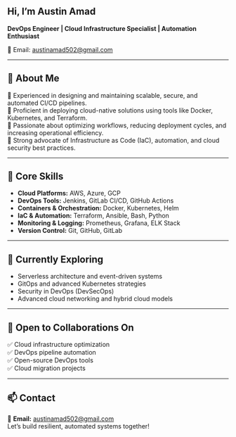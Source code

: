 ## Hi, I’m Austin Amad  
**DevOps Engineer | Cloud Infrastructure Specialist | Automation Enthusiast**

📧 Email: austinamad502@gmail.com

---

## 💼 About Me

🔹 Experienced in designing and maintaining scalable, secure, and automated CI/CD pipelines.  
🔹 Proficient in deploying cloud-native solutions using tools like Docker, Kubernetes, and Terraform.  
🔹 Passionate about optimizing workflows, reducing deployment cycles, and increasing operational efficiency.  
🔹 Strong advocate of Infrastructure as Code (IaC), automation, and cloud security best practices.

---

## 🔧 Core Skills

- **Cloud Platforms:** AWS, Azure, GCP  
- **DevOps Tools:** Jenkins, GitLab CI/CD, GitHub Actions  
- **Containers & Orchestration:** Docker, Kubernetes, Helm  
- **IaC & Automation:** Terraform, Ansible, Bash, Python  
- **Monitoring & Logging:** Prometheus, Grafana, ELK Stack  
- **Version Control:** Git, GitHub, GitLab

---

## 🌱 Currently Exploring

- Serverless architecture and event-driven systems  
- GitOps and advanced Kubernetes strategies  
- Security in DevOps (DevSecOps)  
- Advanced cloud networking and hybrid cloud models

---

## 🤝 Open to Collaborations On

✅ Cloud infrastructure optimization  
✅ DevOps pipeline automation  
✅ Open-source DevOps tools  
✅ Cloud migration projects

---

## 📫 Contact

📩 **Email:** austinamad502@gmail.com  
Let’s build resilient, automated systems together!
